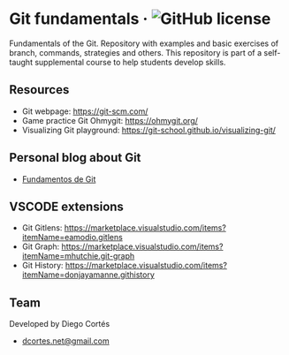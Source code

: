 # Git fundamentals &middot; ![GitHub license](https://img.shields.io/badge/license-MIT-blue.svg)

Fundamentals of the Git. Repository with examples and basic exercises of branch, commands, strategies and others. This repository is part of a self-taught supplemental course to help students develop skills.

## Resources

- Git webpage: https://git-scm.com/
- Game practice Git Ohmygit: https://ohmygit.org/
- Visualizing Git playground: https://git-school.github.io/visualizing-git/

## Personal blog about Git

- [Fundamentos de Git](https://medium.com/@diego.coder/introducci%C3%B3n-a-git-5a7f6bd13343)

## VSCODE extensions

- Git Gitlens: https://marketplace.visualstudio.com/items?itemName=eamodio.gitlens
- Git Graph: https://marketplace.visualstudio.com/items?itemName=mhutchie.git-graph
- Git History: https://marketplace.visualstudio.com/items?itemName=donjayamanne.githistory

## Team

Developed by Diego Cortés

- dcortes.net@gmail.com
